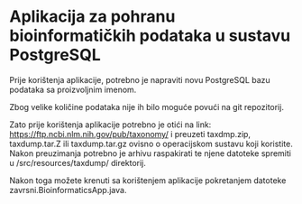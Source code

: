 # Aplikacija za pohranu bioinformatičkih podataka u sustavu PostgreSQL


Prije korištenja aplikacije, potrebno je napraviti novu PostgreSQL bazu podataka sa proizvoljnim imenom.

Zbog velike količine podataka nije ih bilo moguće povući na git repozitorij.

Zato prije korištenja aplikacije potrebno je otići na link: https://ftp.ncbi.nlm.nih.gov/pub/taxonomy/
i preuzeti taxdmp.zip, taxdump.tar.Z ili taxdump.tar.gz ovisno o operacijskom sustavu koji koristite.
Nakon preuzimanja potrebno je arhivu raspakirati te njene datoteke spremiti u /src/resources/taxdump/ direktorij.

Nakon toga možete krenuti sa korištenjem aplikacije pokretanjem datoteke zavrsni.BioinformaticsApp.java.
